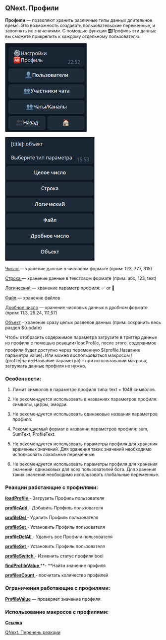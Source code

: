 ## QNext. Профили

**Профили** — позволяют хранить различные типы данных длительное время. Это  возможность создавать пользовательские переменные, и заполнять их значениями. С помощью функции 🆎Профиль эти данные вы сможете прикрепить к каждому отдельному пользователю.

![](./1.png)

![](./2.png)

[Число ](/docs-test/_export/admin/profile-number)— хранение данные в числовом формате (прим: 123, 777, 315)

[Строка ](/docs-test/_export/admin/profile-text)— хранение данные в текстовом формате (прим: абс, 123, text)

[Логический ](/docs-test/_export/admin/profile-bool)— хранение параметр профиля: ✅  or 🚫

[Файл ](/docs-test/_export/admin/profile-file)— хранение файлов

[Дробное число](/docs-test/_export/admin/profile-float) — хранение числовых данных в дробном формате (прим: 11.3, 25.24, 111,57)

[Объект](/docs-test/_export/admin/profile-object) - хранение сразу целых разделов данных (прим: сохранить весь раздел ${update}

Чтобы отобразить содержимое параметра загрузите в триггер данные из профиля с помощью реакции⚡️loadProfile, после этого, содержимое профиля будет доступно через переменную ${profile.Название параметра.value}. Или можно воспользоваться макросом !{profile|name:Название параметра} - при использовании макроса, загружать данные профиля не нужно.
### Особенности:

1. Лимит символов в параметре профиля типа: text = 1048 символов.

2. Не рекомендуется использовать в названиях параметров профиля: символы, цифры, эмодзи.

3. Не рекомендуется использовать одинаковые названия параметров профиля.

4. Рекомендуемый формат в названии параметров профиля: sum, SumText, ProfileText.

5. Не рекомендуется использовать параметры профиля для хранения временных значений. Для хранения таких значений необходимо использовать локальные переменные.

6. Не рекомендуется использовать параметры профиля для хранения значений, одинаковых для всех пользователей бота. Для хранения таких значений необходимо использовать глобальные переменные.


### Реакции работающие с профилями: 

 [**loadProfile** ](/docs-test/_export/reactions/loadprofile)- Загрузить Профиль пользователя

 [**profileAdd** ](/docs-test/_export/reactions/profileadd)- Добавить Профиль пользователя

 [**profileDel** ](/docs-test/_export/reactions/profiledel)- Удалить Профиль пользователя

 [**profileSet** ](/docs-test/_export/reactions/profileset)- Установить Профиль пользователя

 [**profileDelAll** ](/docs-test/_export/reactions/profiledelall)- Удалить все Профили пользователя

 [**profileSet** ](/docs-test/_export/reactions/profileset)- Установить Профиль пользователя

 [**profileSwitch** ](/docs-test/_export/reactions/profileswitch)- Изменить статус профиля bool

 [**findProfileValue** ](/docs-test/_export/reactions/findprofilevalue)**- **Найти значение профиля

 [**profilesCount** ](/docs-test/_export/reactions/profilescount)- посчитать количество профилей
### Ограничения работающие с профилями:

[**ProfileValue**](/docs-test/_export/admin/restrictions-profilevalue) — проверяет значение профиля


### Использование макросов с профилями:

[**Ссылка**](/docs-test/_export/macros/profile)



[QNext. Перечень реакции](/docs-test/_export/reactions)

